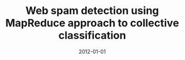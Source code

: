 ---
# Documentation: https://wowchemy.com/docs/managing-content/

title: Web spam detection using MapReduce approach to collective classification
subtitle: ''
summary: ''
authors:
- Wojciech Indyk
- kajdanowicz
- kazienko
- Sławomir Plamowski
tags: []
categories: []
date: '2012-01-01'
lastmod: 2022-10-07T05:15:10Z
featured: false
draft: false

# Featured image
# To use, add an image named `featured.jpg/png` to your page's folder.
# Focal points: Smart, Center, TopLeft, Top, TopRight, Left, Right, BottomLeft, Bottom, BottomRight.
image:
  caption: ''
  focal_point: ''
  preview_only: false

# Projects (optional).
#   Associate this post with one or more of your projects.
#   Simply enter your project's folder or file name without extension.
#   E.g. `projects = ["internal-project"]` references `content/project/deep-learning/index.md`.
#   Otherwise, set `projects = []`.
projects: []
publishDate: '2022-10-07T05:15:09.150522Z'
publication_types:
- '1'
abstract: ''
publication: "*International Joint Conference CISIS'12-ICEUTE'12-SOCO'12 Special Sessions*"
doi: 10.1007/978-3-642-33018-6_20
---